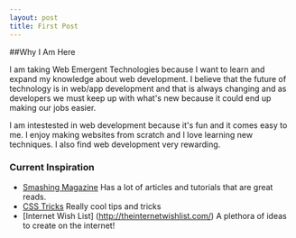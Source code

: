 ```yaml
---
layout: post
title: First Post
---
```


##Why I Am Here

I am taking Web Emergent Technologies because I want to learn and expand my knowledge 
about web development. I believe that the future of technology is in web/app development and
that is always changing and as developers we must keep up with what's new because
it could end up making our jobs easier.

I am intestested in web development because it's fun and it comes easy to me. I enjoy making websites from 
scratch and I love learning new techniques. I also find web development very rewarding. 

### Current Inspiration 

- [Smashing Magazine](http://www.smashingmagazine.com/)  Has a lot of articles and tutorials that are great reads.
- [CSS Tricks](http://css-tricks.com/) Really cool tips and tricks
- [Internet Wish List] (http://theinternetwishlist.com/) A plethora of ideas to create on the internet! 
